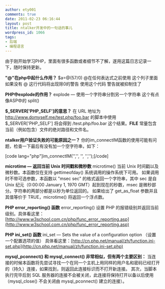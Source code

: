 ```yaml
---
author: ety001
comments: true
date: 2011-02-23 06:16:44
layout: post
title: ntalker开发中的一句话的事儿
wordpress_id: 1066
tags:
- 后端
- 编程语言
---
```


由于刚开始学习PHP，里面有很多函数或者细节不了解，遂用这篇日志记录一下，随时保持更新。

**"@"在php中起什么作用？**
$a=@(57/0)
@在任何表达式之前使用
这个列子里面如果没有 @ 这行代码将出现除0的警告 使用这个代码 警告就被抑制住了

**PHP中explode的作用？**
explode — 使用一个字符串分割另一个字符串   这个有点像ASP中的 split()

**$_SERVER['PHP_SELF']的意思？**
在 URL 地址为 http://www.domyself.me/test.php/foo.bar 的脚本中使用 $_SERVER['PHP_SELF'] 将会得到 /test.php/foo.bar 这个结果。__FILE__ 常量包含当前（例如包含）文件的绝对路径和文件名。

**ntalker用户验证失败的可能原因之一？**
你的im_connectIM函数的使用可能有问题，检查一下最后有没有加一个空字符串，如下：

[code lang="php"]im_connectIM('<?php echo($im_siteid); ?>','<?php echo($Example_uid); ?>', '<?php echo($Example_username); ?>', '<?php echo($Example_uid); ?>','');[/code]

**microtime — 返回当前 Unix 时间戳和微秒数**
microtime() 当前 Unix 时间戳以及微秒数。本函数仅在支持 gettimeofday() 系统调用的操作系统下可用。
如果调用时不带可选参数，本函数以 "msec sec" 的格式返回一个字符串，其中 sec 是自 Unix 纪元（0:00:00 January 1, 1970 GMT）起到现在的秒数，msec 是微秒部分。字符串的两部分都是以秒为单位返回的。
如果给出了 get_as_float 参数并且其值等价于 TRUE，microtime() 将返回一个浮点数。

**PHP error_reporting() 函数**
error_reporting() 设置 PHP 的报错级别并返回当前级别。具体看这里：[http://www.w3school.com.cn/php/func_error_reporting.asp](http://www.w3school.com.cn/php/func_error_reporting.asp)

**PHP ini_set() 函数**
ini_set — Sets the value of a configuration option （设置一个配置选项的值）
具体看这里：[http://cn.php.net/manual/zh/function.ini-set.php](http://cn.php.net/manual/zh/function.ini-set.php)

**mysql_pconnect() 和 mysql_connect() 非常相似，但有两个主要区别：**
当连接的时候本函数将先尝试寻找一个在同一个主机上用同样的用户名和密码已经打开的（持久）连接，如果找到，则返回此连接标识而不打开新连接。
其次，当脚本执行完毕后到 SQL 服务器的连接不会被关闭，此连接将保持打开以备以后使用（mysql_close() 不会关闭由 mysql_pconnect() 建立的连接）。

